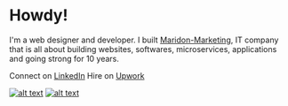 # Howdy! 

I'm a web designer and developer. I built [Maridon-Marketing](https://maridonmarketing.com), IT company that is all about building websites, softwares, microservices, applications and  going strong for 10 years.

Connect on [LinkedIn](https://www.linkedin.com/in/geetpurwar/)
Hire on [Upwork](https://www.upwork.com/fl/geetp)

<!-- Please don't remove this: Grab your social icons from https://github.com/carlsednaoui/gitsocial -->

<!-- display the social media buttons in your README -->

[![alt text][1.1]][1]
[![alt text][2.1]][2]


<!-- links to social media icons -->
<!-- no need to change these -->

<!-- icons with padding -->

[1.1]: http://i.imgur.com/tXSoThF.png (twitter icon with padding)
[2.1]: http://i.imgur.com/P3YfQoD.png (facebook icon with padding)

<!-- icons without padding -->

[1.2]: http://i.imgur.com/wWzX9uB.png (twitter icon without padding)
[2.2]: http://i.imgur.com/fep1WsG.png (facebook icon without padding)


<!-- links to your social media accounts -->
<!-- update these accordingly -->

[1]: http://www.twitter.com/geetpurwar
[2]: http://www.facebook.com/geetpurwar

<!-- Please don't remove this: Grab your social icons from https://github.com/carlsednaoui/gitsocial -->

